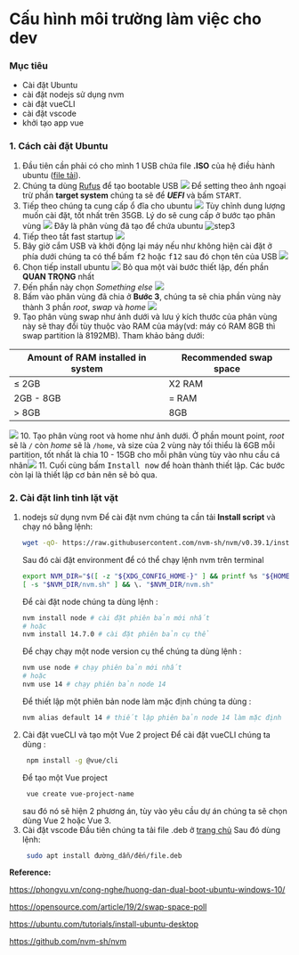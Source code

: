 # Cấu hình môi trường làm việc cho dev
### Mục tiêu
- Cài đặt Ubuntu
- cài đặt nodejs sử dụng nvm
- cài đặt vueCLI
- cài đặt vscode
- khởi tạo app vue 

### 1. Cách cài đặt Ubuntu
1. Đầu tiên cần phải có cho mình 1 USB chứa file **.ISO** của hệ điều hành ubuntu ([file tải](https://ubuntu.com/download/desktop)).
2. Chúng ta dùng [Rufus](https://rufus.ie/en/) để tạo bootable USB ![](https://rufus.ie/pics/rufus_en.png)
Để setting theo ảnh ngoại trừ phần **target system** chúng ta sẽ để **_UEFI_** và bấm <kbd>START</kbd>.
3. Tiếp theo chúng ta cung cấp ổ đĩa cho ubuntu
![](https://phongvu.vn/cong-nghe/wp-content/uploads/2018/08/4-1.jpg)
Tùy chỉnh dung lượng muốn cài đặt, tốt nhất trên 35GB. Lý do sẽ cung cấp ở bước tạo phân vùng
 ![](https://phongvu.vn/cong-nghe/wp-content/uploads/2018/08/5-1.jpg)
 Đây là phân vùng đã tạo để chứa ubuntu 
 ![step3](https://phongvu.vn/cong-nghe/wp-content/uploads/2018/08/6-1.jpg)
1. Tiếp theo tắt fast startup ![](https://phongvu.vn/cong-nghe/wp-content/uploads/2018/08/9-1.jpg)
2. Bây giờ cắm USB và khởi động lại máy nếu như không hiện cài đặt ở phía dưới chúng ta có thể bấm <kbd>f2</kbd> hoặc <kbd>f12</kbd> sau đó chọn tên của USB ![](https://phongvu.vn/cong-nghe/wp-content/uploads/2018/08/10-1.jpg)
3. Chọn tiếp install ubuntu ![](https://phongvu.vn/cong-nghe/wp-content/uploads/2018/08/11-1.jpg)
Bỏ qua một vài bước thiết lập, đến phần **QUAN TRỌNG** nhất
7. Đến phần này chọn *Something else* ![](https://phongvu.vn/cong-nghe/wp-content/uploads/2018/08/15.jpg)
8. Bấm vào phân vùng đã chia ở **Bước 3**, chúng ta sẽ chia phần vùng này thành 3 phần *root*, *swap* và *home* ![](https://phongvu.vn/cong-nghe/wp-content/uploads/2018/08/16.jpg)
9. Tạo phân vùng swap như ảnh dưới và lưu ý kích thước của phân vùng này sẽ thay đổi tùy thuộc vào RAM của máy(vd: máy có RAM 8GB thì swap partition là 8192MB). Tham khảo bảng dưới:

| **Amount of RAM installed in system** | **Recommended swap space** |
| --- | --- |
| $\le$ 2GB | X2 RAM |
| 2GB - 8GB | = RAM |
| $>$ 8GB | 8GB |

 ![](https://phongvu.vn/cong-nghe/wp-content/uploads/2018/08/18.jpg)
10.  Tạo phân vùng root và home như ảnh dưới. Ở phần mount point, *root* sẽ là `/` còn *home* sẽ là `/home`, và size của 2 vùng này tối thiểu là 6GB mỗi partition, tốt nhất là chia 10 - 15GB cho mỗi phân vùng tùy vào nhu cầu cá nhân![](https://phongvu.vn/cong-nghe/wp-content/uploads/2018/08/17.jpg)
11. Cuối cùng bấm <kbd>Install now</kbd> để hoàn thành thiết lập. Các bước còn lại là thiết lập cơ bản nên sẽ bỏ qua.

### 2. Cài đặt linh tinh lặt vặt
1. nodejs sử dụng nvm
Để cài đặt nvm chúng ta cần tải **Install script** và chạy nó bằng lệnh:
    ```sh
    wget -qO- https://raw.githubusercontent.com/nvm-sh/nvm/v0.39.1/install.sh | bash
    ```
    Sau đó cài đặt environment để có thể chạy lệnh nvm trên terminal 
    ```sh
    export NVM_DIR="$([ -z "${XDG_CONFIG_HOME-}" ] && printf %s "${HOME}/.nvm" || printf %s "${XDG_CONFIG_HOME}/nvm")"
    [ -s "$NVM_DIR/nvm.sh" ] && \. "$NVM_DIR/nvm.sh"
    ```
    Để cài đặt node chúng ta dùng lệnh : 
    ```sh
    nvm install node # cài đặt phiên bản mới nhất
    # hoặc
    nvm install 14.7.0 # cài đặt phiên bản cụ thể
    ```
    Để chạy chạy một node version cụ thể chúng ta dùng lệnh : 
    ```sh
    nvm use node # chạy phiên bản mới nhất
    # hoặc 
    nvm use 14 # chạy phiên bản node 14
    ```
    Để thiết lập một phiên bản node làm mặc định chúng ta dùng :
    ```sh
    nvm alias default 14 # thiết lập phiên bản node 14 làm mặc định
    ```
2. Cài đặt vueCLI và tạo một Vue 2 project
   Để cài đặt vueCLI chúng ta dùng : 
   ```sh
    npm install -g @vue/cli
   ```
   Để tạo một Vue project
   ```sh
    vue create vue-project-name
   ```
   sau đó nó sẽ hiện 2 phương án, tùy vào yêu cầu dự án chúng ta sẽ chọn dùng Vue 2 hoặc Vue 3.
3. Cài đặt vscode
   Đầu tiên chúng ta tải file .deb ở [trang chủ](https://code.visualstudio.com/Download)
   Sau đó dùng lệnh: 
   ```sh
    sudo apt install đường_dẫn/đến/file.deb
   ```


**Reference:** 

https://phongvu.vn/cong-nghe/huong-dan-dual-boot-ubuntu-windows-10/

https://opensource.com/article/19/2/swap-space-poll

https://ubuntu.com/tutorials/install-ubuntu-desktop

https://github.com/nvm-sh/nvm